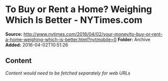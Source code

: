 # To Buy or Rent a Home? Weighing Which Is Better - NYTimes.com

**Source:** http://www.nytimes.com/2016/04/02/your-money/to-buy-or-rent-a-home-weighing-which-is-better.html?nytmobile=0
**Folder:** Archive
**Added:** 2016-04-02T10:51:26




## Content
*Content would need to be fetched separately for web URLs*
